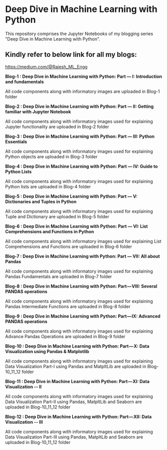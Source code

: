 # Deep Dive in Machine Learning with Python
This repository comprises the Jupyter Notebooks of my blogging series "Deep Dive in Machine Learning with Python".

## Kindly refer to below link for all my blogs:
https://medium.com/@Rajesh_ML_Engg

**Blog-1 : Deep Dive in Machine Learning with Python: Part — I: Introduction and fundamentals**

All code components along with informatory images are uploaded in Blog-1 folder


**Blog-2 : Deep Dive in Machine Learning with Python: Part — II: Getting familiar with Jupyter Notebook**

All code components along with informatory images used for explaining Jupyter functionality are uploaded in Blog-2 folder


**Blog-3 : Deep Dive in Machine Learning with Python: Part — III: Python Essentials**

All code components along with informatory images used for explaining Python objects are uploaded in Blog-3 folder


**Blog-4 : Deep Dive in Machine Learning with Python: Part — IV: Guide to Python Lists**

All code components along with informatory images used for explaining Python lists are uploaded in Blog-4 folder


**Blog-5 : Deep Dive in Machine Learning with Python: Part — V: Dictionaries and Tuples in Python**

All code components along with informatory images used for explaining Tuple and Dictionary are uploaded in Blog-5 folder


**Blog-6 : Deep Dive in Machine Learning with Python: Part — VI: List Comprehensions and Functions in Python**

All code components along with informatory images used for explaining List Comprehensions and Functions are uploaded in Blog-6 folder


**Blog-7 : Deep Dive in Machine Learning with Python: Part — VII: All about Pandas**

All code components along with informatory images used for explaining Pandas Fundamentals are uploaded in Blog-7 folder


**Blog-8 : Deep Dive in Machine Learning with Python: Part — VIII: Several PANDAS operations**

All code components along with informatory images used for explaining Pandas Intermediate Functions are uploaded in Blog-8 folder


**Blog-9 : Deep Dive in Machine Learning with Python: Part — IX: Advanced PANDAS operations**

All code components along with informatory images used for explaining Advance Pandas Operations are uploaded in Blog-9 folder


**Blog-10 : Deep Dive in Machine Learning with Python: Part — X: Data Visualization using Pandas & Matplotlib**

All code components along with informatory images used for explaining Data Visualization Part-I using Pandas and MatpltLib are uploaded in Blog-10_11_12 folder


**Blog-11 : Deep Dive in Machine Learning with Python: Part — XI: Data Visualization -- II**

All code components along with informatory images used for explaining Data Visualization Part-II using Pandas, MatpltLib and Seaborn are uploaded in Blog-10_11_12 folder


**Blog-12 : Deep Dive in Machine Learning with Python: Part — XII: Data Visualization -- III**

All code components along with informatory images used for explaining Data Visualization Part-III using Pandas, MatpltLib and Seaborn are uploaded in Blog-10_11_12 folder